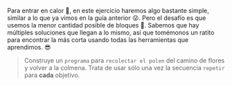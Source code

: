 <gs-attire attire-url="https://raw.githubusercontent.com/MumukiProject/mumuki-guia-gobstones-practica-repeticion-simple-kids/master/assets/attires/config.json"> </gs-attire> <gs-toolbox toolbox-url="https://raw.githubusercontent.com/MumukiProject/mumuki-guia-gobstones-practica-repeticion-simple-kids/master/assets/toolbox_1553783444661.xml"></gs-toolbox>

Para entrar en calor :runner:, en este ejercicio haremos algo bastante simple, similar a lo que ya vimos en la guía anterior :stuck_out_tongue_winking_eye:. Pero el desafío es que usemos la menor cantidad posible de bloques :grimacing:. Sabemos que hay múltiples soluciones que llegan a lo mismo, así que tomémonos un ratito para encontrar la más corta usando todas las herramientas que aprendimos. :sunglasses:

> Construye un `programa` para `recolectar el polen` del camino de flores y volver a la colmena. Trata de usar sólo una vez la secuencia `repetir` para **cada** objetivo. 

